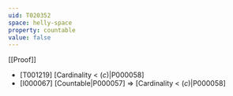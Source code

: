 ```yaml
---
uid: T020352
space: helly-space
property: countable
value: false
---
```

[[Proof]]

* [T001219] [Cardinality < $\mathfrak(c)$|P000058]
* [I000067] [Countable|P000057] => [Cardinality < $\mathfrak(c)$|P000058]

